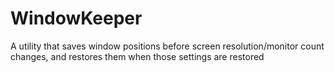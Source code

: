 # WindowKeeper
A utility that saves window positions before screen resolution/monitor count changes, and restores them when those settings are restored
